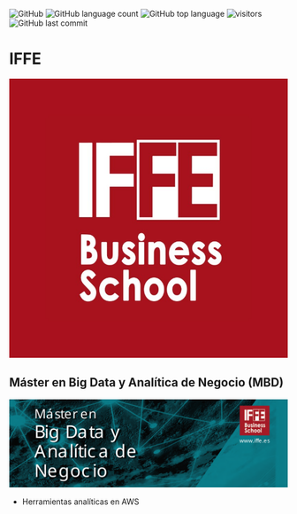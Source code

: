 ![GitHub](https://img.shields.io/github/license/josecastillolema/iffe)
![GitHub language count](https://img.shields.io/github/languages/count/josecastillolema/iffe)
![GitHub top language](https://img.shields.io/github/languages/top/josecastillolema/iffe)
![visitors](https://visitor-badge.laobi.icu/badge?page_id=josecastillolema.iffe&title=hits)
![GitHub last commit](https://img.shields.io/github/last-commit/josecastillolema/josecastillolema.github.io)

# IFFE

[![](https://raw.githubusercontent.com/josecastillolema/iffe/master/img/iffe.jpeg)](https://iffe.es/)

## Máster en Big Data y Analítica de Negocio (MBD)

[![](https://raw.githubusercontent.com/josecastillolema/iffe/master/img/mbd.png)](https://iffe.es/master-big-data-analitica-negocio/)


- Herramientas analíticas en AWS
